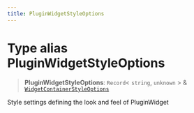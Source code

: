 ```yaml
---
title: PluginWidgetStyleOptions
---
```


# Type alias PluginWidgetStyleOptions

> **PluginWidgetStyleOptions**: `Record`\< `string`, `unknown` \> & [`WidgetContainerStyleOptions`](../interfaces/interface.WidgetContainerStyleOptions.md)

Style settings defining the look and feel of PluginWidget
